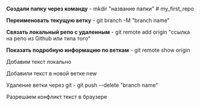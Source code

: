 **Создали папку через команду** - mkdir "название папки" # my_first_repo

**Переименовать текущую ветку** - git branch -M "branch name"

**Связать локальный репо с удаленным** - git remote add origin "ссылка на репо из Github или типа того"

**Показать подробную информацию по веткам** - git remote show origin

Добавим текст локально

Добавили текст в новой ветке new

Удаление ветки через git - git push --delete "branch name"

Разрешаем конфликт текст в браузере
